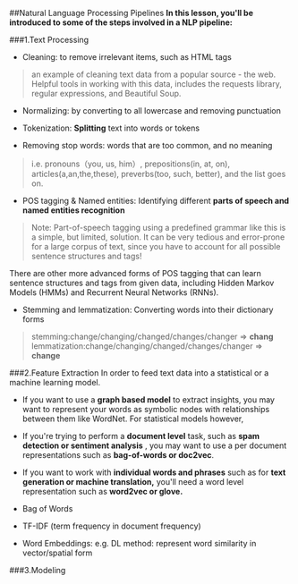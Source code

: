 ##Natural Language Processing Pipelines
**In this lesson, you'll be introduced to some of the steps involved in a NLP pipeline:**

###1.Text Processing

- Cleaning: to remove irrelevant items, such as HTML tags

> an example of cleaning text data from a popular source - the web. Helpful tools in working with this data, includes the requests library, regular expressions, and Beautiful Soup.

- Normalizing: by converting to all lowercase and removing punctuation

- Tokenization: **Splitting** text into words or tokens

- Removing stop words: words that are too common, and no meaning

> i.e. pronouns（you, us, him）, prepositions(in, at, on), articles(a,an,the,these), preverbs(too, such, better), and the list goes on.

- POS tagging & Named entities: Identifying different **parts of speech and named entities recognition**

> Note: Part-of-speech tagging using a predefined grammar like this is a simple, but limited, solution. It can be very tedious and error-prone for a large corpus of text, since you have to account for all possible sentence structures and tags!

There are other more advanced forms of POS tagging that can learn sentence structures and tags from given data, including Hidden Markov Models (HMMs) and Recurrent Neural Networks (RNNs).


- Stemming and lemmatization: Converting words into their dictionary forms

> stemming:change/changing/changed/changes/changer => **chang**
> lemmatization:change/changing/changed/changes/changer => **change**

###2.Feature Extraction
In order to feed text data into a statistical or a machine learning model.

> 
- If you want to use a **graph based model** to extract insights,
you may want to represent your words as 
symbolic nodes with relationships between them like WordNet.
For statistical models however,
- If you're trying to perform a **document level** task,
such as **spam detection or sentiment analysis** ,
you may want to use a per document representations such as **bag-of-words or doc2vec**.
- If you want to work with **individual words and phrases**
such as for **text generation or machine translation,**
you'll need a word level representation such as **word2vec or glove.**

- Bag of Words
- TF-IDF (term frequency in document frequency)
- Word Embeddings: 
e.g. DL method: represent word similarity in vector/spatial form

###3.Modeling


